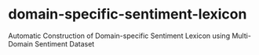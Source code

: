 # domain-specific-sentiment-lexicon
Automatic Construction of Domain-specific Sentiment Lexicon using Multi-Domain Sentiment Dataset
